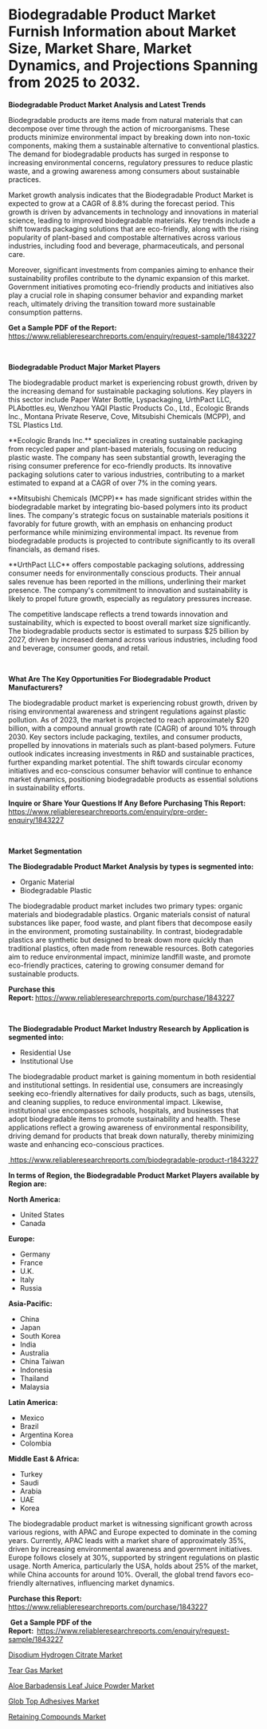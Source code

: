<p><h1>Biodegradable Product Market Furnish Information about Market Size, Market Share, Market Dynamics, and Projections Spanning from 2025 to 2032.</h1></p><p><strong>Biodegradable Product Market Analysis and Latest Trends</strong></p>
<p><p>Biodegradable products are items made from natural materials that can decompose over time through the action of microorganisms. These products minimize environmental impact by breaking down into non-toxic components, making them a sustainable alternative to conventional plastics. The demand for biodegradable products has surged in response to increasing environmental concerns, regulatory pressures to reduce plastic waste, and a growing awareness among consumers about sustainable practices.</p><p>Market growth analysis indicates that the Biodegradable Product Market is expected to grow at a CAGR of 8.8% during the forecast period. This growth is driven by advancements in technology and innovations in material science, leading to improved biodegradable materials. Key trends include a shift towards packaging solutions that are eco-friendly, along with the rising popularity of plant-based and compostable alternatives across various industries, including food and beverage, pharmaceuticals, and personal care.</p><p>Moreover, significant investments from companies aiming to enhance their sustainability profiles contribute to the dynamic expansion of this market. Government initiatives promoting eco-friendly products and initiatives also play a crucial role in shaping consumer behavior and expanding market reach, ultimately driving the transition toward more sustainable consumption patterns.</p></p>
<p><strong>Get a Sample PDF of the Report:&nbsp;</strong> <a href="https://www.reliableresearchreports.com/enquiry/request-sample/1843227?utm_campaign=37&utm_medium=2&utm_source=Github&utm_content=ia&utm_term=30012025&utm_id=biodegradable-product">https://www.reliableresearchreports.com/enquiry/request-sample/1843227</a></p>
<p>&nbsp;</p>
<p><strong>Biodegradable Product Major Market Players</strong></p>
<p><p>The biodegradable product market is experiencing robust growth, driven by the increasing demand for sustainable packaging solutions. Key players in this sector include Paper Water Bottle, Lyspackaging, UrthPact LLC, PLAbottles.eu, Wenzhou YAQI Plastic Products Co., Ltd., Ecologic Brands Inc., Montana Private Reserve, Cove, Mitsubishi Chemicals (MCPP), and TSL Plastics Ltd. </p><p>**Ecologic Brands Inc.** specializes in creating sustainable packaging from recycled paper and plant-based materials, focusing on reducing plastic waste. The company has seen substantial growth, leveraging the rising consumer preference for eco-friendly products. Its innovative packaging solutions cater to various industries, contributing to a market estimated to expand at a CAGR of over 7% in the coming years.</p><p>**Mitsubishi Chemicals (MCPP)** has made significant strides within the biodegradable market by integrating bio-based polymers into its product lines. The company's strategic focus on sustainable materials positions it favorably for future growth, with an emphasis on enhancing product performance while minimizing environmental impact. Its revenue from biodegradable products is projected to contribute significantly to its overall financials, as demand rises.</p><p>**UrthPact LLC** offers compostable packaging solutions, addressing consumer needs for environmentally conscious products. Their annual sales revenue has been reported in the millions, underlining their market presence. The company's commitment to innovation and sustainability is likely to propel future growth, especially as regulatory pressures increase.</p><p>The competitive landscape reflects a trend towards innovation and sustainability, which is expected to boost overall market size significantly. The biodegradable products sector is estimated to surpass $25 billion by 2027, driven by increased demand across various industries, including food and beverage, consumer goods, and retail.</p></p>
<p>&nbsp;</p>
<p><strong>What Are The Key Opportunities For Biodegradable Product Manufacturers?</strong></p>
<p><p>The biodegradable product market is experiencing robust growth, driven by rising environmental awareness and stringent regulations against plastic pollution. As of 2023, the market is projected to reach approximately $20 billion, with a compound annual growth rate (CAGR) of around 10% through 2030. Key sectors include packaging, textiles, and consumer products, propelled by innovations in materials such as plant-based polymers. Future outlook indicates increasing investments in R&D and sustainable practices, further expanding market potential. The shift towards circular economy initiatives and eco-conscious consumer behavior will continue to enhance market dynamics, positioning biodegradable products as essential solutions in sustainability efforts.</p></p>
<p><strong>Inquire or Share Your Questions If Any Before Purchasing This Report:</strong> <a href="https://www.reliableresearchreports.com/enquiry/pre-order-enquiry/1843227?utm_campaign=37&utm_medium=2&utm_source=Github&utm_content=ia&utm_term=30012025&utm_id=biodegradable-product">https://www.reliableresearchreports.com/enquiry/pre-order-enquiry/1843227</a></p>
<p>&nbsp;</p>
<p><strong>Market Segmentation</strong></p>
<p><strong>The Biodegradable Product Market Analysis by types is segmented into:</strong></p>
<p><ul><li>Organic Material</li><li>Biodegradable Plastic</li></ul></p>
<p><p>The biodegradable product market includes two primary types: organic materials and biodegradable plastics. Organic materials consist of natural substances like paper, food waste, and plant fibers that decompose easily in the environment, promoting sustainability. In contrast, biodegradable plastics are synthetic but designed to break down more quickly than traditional plastics, often made from renewable resources. Both categories aim to reduce environmental impact, minimize landfill waste, and promote eco-friendly practices, catering to growing consumer demand for sustainable products.</p></p>
<p><strong>Purchase this Report:&nbsp;</strong><a href="https://www.reliableresearchreports.com/purchase/1843227?utm_campaign=37&utm_medium=2&utm_source=Github&utm_content=ia&utm_term=30012025&utm_id=biodegradable-product">https://www.reliableresearchreports.com/purchase/1843227</a></p>
<p>&nbsp;</p>
<p><strong>The Biodegradable Product Market Industry Research by Application is segmented into:</strong></p>
<p><ul><li>Residential Use</li><li>Institutional Use</li></ul></p>
<p><p>The biodegradable product market is gaining momentum in both residential and institutional settings. In residential use, consumers are increasingly seeking eco-friendly alternatives for daily products, such as bags, utensils, and cleaning supplies, to reduce environmental impact. Likewise, institutional use encompasses schools, hospitals, and businesses that adopt biodegradable items to promote sustainability and health. These applications reflect a growing awareness of environmental responsibility, driving demand for products that break down naturally, thereby minimizing waste and enhancing eco-conscious practices.</p></p>
<p><a href="https://www.reliableresearchreports.com/biodegradable-product-r1843227?utm_campaign=37&utm_medium=2&utm_source=Github&utm_content=ia&utm_term=30012025&utm_id=biodegradable-product">&nbsp;https://www.reliableresearchreports.com/biodegradable-product-r1843227</a></p>
<p><strong>In terms of Region, the Biodegradable Product Market Players available by Region are:</strong></p>
<p>
    <p> <strong> North America: </strong>
        <ul>
            <li>United States</li>
            <li>Canada</li>
        </ul>
        </p> 
    <p> <strong> Europe: </strong>
        <ul>
            <li>Germany</li>
            <li>France</li>
            <li>U.K.</li>
            <li>Italy</li>
            <li>Russia</li>
        </ul>
        </p> 
    <p> <strong> Asia-Pacific: </strong>
        <ul>
            <li>China</li>
            <li>Japan</li>
            <li>South Korea</li>
            <li>India</li>
            <li>Australia</li>
            <li>China Taiwan</li>
            <li>Indonesia</li>
            <li>Thailand</li>
            <li>Malaysia</li>
        </ul>
        </p> 
    <p> <strong> Latin America: </strong>
        <ul>
            <li>Mexico</li>
            <li>Brazil</li>
            <li>Argentina Korea</li>
            <li>Colombia</li>
        </ul>
        </p> 
    <p> <strong> Middle East & Africa: </strong>
        <ul>
            <li>Turkey</li>
            <li>Saudi</li>
            <li>Arabia</li>
            <li>UAE</li>
            <li>Korea</li>
        </ul>
    </p>
    </p>
<p><p>The biodegradable product market is witnessing significant growth across various regions, with APAC and Europe expected to dominate in the coming years. Currently, APAC leads with a market share of approximately 35%, driven by increasing environmental awareness and government initiatives. Europe follows closely at 30%, supported by stringent regulations on plastic usage. North America, particularly the USA, holds about 25% of the market, while China accounts for around 10%. Overall, the global trend favors eco-friendly alternatives, influencing market dynamics.</p></p>
<p><strong>Purchase this Report: </strong><a href="https://www.reliableresearchreports.com/purchase/1843227?utm_campaign=37&utm_medium=2&utm_source=Github&utm_content=ia&utm_term=30012025&utm_id=biodegradable-product">https://www.reliableresearchreports.com/purchase/1843227</a></p>
<p>&nbsp;<strong>Get a Sample PDF of the Report:&nbsp;&nbsp;</strong><a href="https://www.reliableresearchreports.com/enquiry/request-sample/1843227?utm_campaign=37&utm_medium=2&utm_source=Github&utm_content=ia&utm_term=30012025&utm_id=biodegradable-product">https://www.reliableresearchreports.com/enquiry/request-sample/1843227</a></p>
<p><strong></strong></p>
<p><p><a href="https://github.com/genayziben/Market-Research-Report-List-1/blob/main/disodium-hydrogen-citrate-market.md?utm_campaign=37&utm_medium=2&utm_source=Github&utm_content=ia&utm_term=30012025&utm_id=biodegradable-product">Disodium Hydrogen Citrate Market</a></p><p><a href="https://github.com/binnazcassam/Market-Research-Report-List-1/blob/main/tear-gas-market.md?utm_campaign=37&utm_medium=2&utm_source=Github&utm_content=ia&utm_term=30012025&utm_id=biodegradable-product">Tear Gas Market</a></p><p><a href="https://github.com/tamvrosiya/Market-Research-Report-List-6/blob/main/aloe-barbadensis-leaf-juice-powder-market.md?utm_campaign=37&utm_medium=2&utm_source=Github&utm_content=ia&utm_term=30012025&utm_id=biodegradable-product">Aloe Barbadensis Leaf Juice Powder Market</a></p><p><a href="https://github.com/beroxiluwaya/Market-Research-Report-List-1/blob/main/glob-top-adhesives-market.md?utm_campaign=37&utm_medium=2&utm_source=Github&utm_content=ia&utm_term=30012025&utm_id=biodegradable-product">Glob Top Adhesives Market</a></p><p><a href="https://github.com/pizolina/Market-Research-Report-List-6/blob/main/retaining-compounds-market.md?utm_campaign=37&utm_medium=2&utm_source=Github&utm_content=ia&utm_term=30012025&utm_id=biodegradable-product">Retaining Compounds Market</a></p></p>